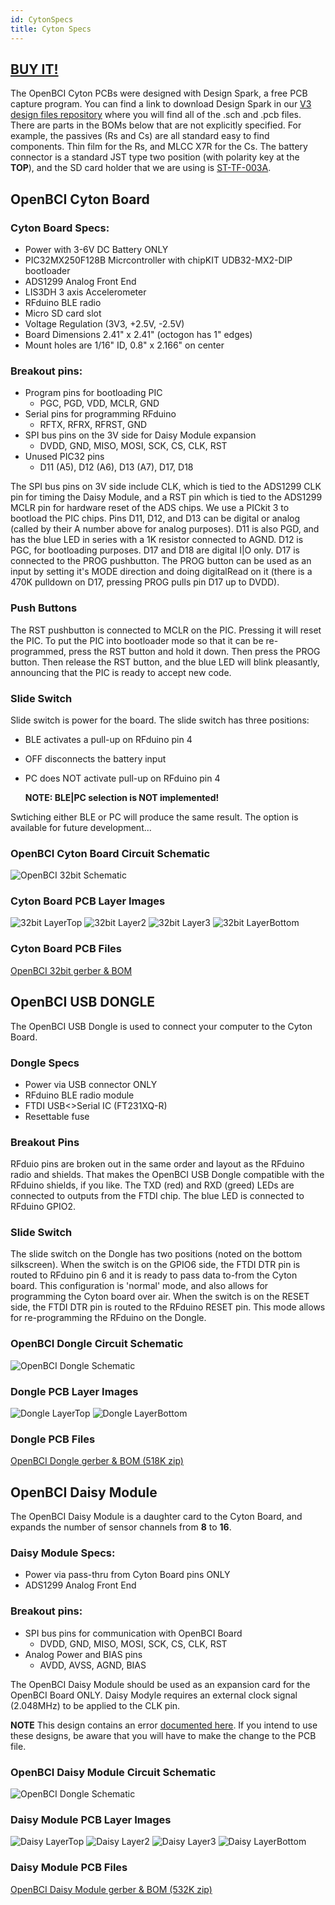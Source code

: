```yaml
---
id: CytonSpecs
title: Cyton Specs
---
```


## [BUY IT!](https://shop.openbci.com/collections/frontpage/products/cyton-biosensing-board-8-channel)

The OpenBCI Cyton PCBs were designed with Design Spark, a free PCB capture program. You can find a link to download Design Spark in our [V3 design files repository](https://github.com/OpenBCI/V3_Hardware_Design_Files) where you will find all of the .sch and .pcb files. There are parts in the BOMs below that are not explicitly specified. For example, the passives (Rs and Cs) are all standard easy to find components. Thin film for the Rs, and MLCC X7R for the Cs. The battery connector is a standard JST type two position (with polarity key at the **TOP**), and the SD card holder that we are using is [ST-TF-003A](https://octopart.com/st-tf-003a-suntech-29424852).


## OpenBCI Cyton Board


### Cyton Board Specs:

 * Power with 3-6V DC Battery ONLY
 * PIC32MX250F128B Micrcontroller with chipKIT UDB32-MX2-DIP bootloader
 * ADS1299 Analog Front End
 * LIS3DH 3 axis Accelerometer
 * RFduino BLE radio
 * Micro SD card slot
 * Voltage Regulation (3V3, +2.5V, -2.5V)
 * Board Dimensions 2.41" x 2.41" (octogon has 1" edges)
 * Mount holes are 1/16" ID, 0.8" x 2.166" on center

### Breakout pins:

 * Program pins for bootloading PIC
    * PGC, PGD, VDD, MCLR, GND
 * Serial pins for programming RFduino
    * RFTX, RFRX, RFRST, GND
 * SPI bus pins on the 3V side for Daisy Module expansion
    * DVDD, GND, MISO, MOSI, SCK, CS, CLK, RST
 * Unused PIC32 pins
    * D11 (A5), D12 (A6), D13 (A7), D17, D18

The SPI bus pins on 3V side include CLK, which is tied to the ADS1299 CLK pin for timing the Daisy Module, and a RST pin which is tied to the ADS1299 MCLR pin for hardware reset of the ADS chips. We use a PICkit 3 to bootload the PIC chips. Pins D11, D12, and D13 can be digital or analog (called by their A number above for analog purposes). D11 is also PGD, and has the blue LED in series with a 1K resistor connected to AGND. D12 is PGC, for bootloading purposes. D17 and D18 are digital I|O only. D17 is connected to the PROG pushbutton. The PROG button can be used as an input by setting it's MODE direction and doing digitalRead on it (there is a 470K pulldown on D17, pressing PROG pulls pin D17 up to DVDD).

### Push Buttons
The RST pushbutton is connected to MCLR on the PIC. Pressing it will reset the PIC. To put the PIC into bootloader mode so that it can be re-programmed, press the RST button and hold it down. Then press the PROG button. Then release the RST button, and the blue LED will blink pleasantly, announcing that the PIC is ready to accept new code.

### Slide Switch
Slide switch is power for the board. The slide switch has three positions:

* BLE activates a pull-up on RFduino pin 4
* OFF disconnects the battery input
* PC does NOT activate pull-up on RFduino pin 4

    **NOTE: BLE|PC selection is NOT implemented!**

Swtiching either BLE or PC will produce the same result. The option is available for future development...


### OpenBCI Cyton Board Circuit Schematic

![OpenBCI 32bit Schematic](assets/CytonImages/OBCI_V3_32bit-Schematic.jpg)


### Cyton Board PCB Layer Images

![32bit LayerTop](assets/CytonImages/OBCI_32bit_layerTop.jpg) ![32bit Layer2](assets/CytonImages/OBCI_32bit_layerTwo.jpg) ![32bit Layer3](assets/CytonImages/OBCI_32bit_layerThree.jpg) ![32bit LayerBottom](assets/CytonImages/OBCI_32bit_layerBottom_noMirror.jpg)



### Cyton Board PCB Files
[OpenBCI 32bit gerber & BOM](https://github.com/OpenBCI/V3_Hardware_Design_Files/tree/master/OpenBCI%20Cyton%20Designs/OBCI_Cyton_Plots)


## OpenBCI USB DONGLE
The OpenBCI USB Dongle is used to connect your computer to the Cyton Board.
### Dongle Specs

* Power via USB connector ONLY
* RFduino BLE radio module
* FTDI USB<>Serial IC (FT231XQ-R)
* Resettable fuse

### Breakout Pins
RFduio pins are broken out in the same order and layout as the RFduino radio and shields. That makes the OpenBCI USB Dongle compatible with the RFduino shields, if you like. The TXD (red) and RXD (greed) LEDs are connected to outputs from the FTDI chip. The blue LED is connected to RFduino GPIO2.
### Slide Switch
The slide switch on the Dongle has two positions (noted on the bottom  silkscreen). When the switch is on the GPIO6 side, the FTDI DTR pin is routed to RFduino pin 6 and it is ready to pass data to-from the Cyton board. This configuration is 'normal' mode, and also allows for programming the Cyton board over air. When the switch is on the RESET side, the FTDI DTR pin is routed to the RFduino RESET pin. This mode allows for re-programming the RFduino on the Dongle.
### OpenBCI Dongle Circuit Schematic

![OpenBCI Dongle Schematic](assets/CytonImages/OBCI_DONGLE-Schematic.jpg)


### Dongle PCB Layer Images

![Dongle LayerTop](assets/CytonImages/OBCI_DONGLE_layerTop.jpg) ![Dongle LayerBottom](assets/CytonImages/OBCI_DONGLE_layerBottom.jpg)



### Dongle PCB Files
[OpenBCI Dongle gerber & BOM (518K zip)](http://ultracortex.com/downloads/hardware/OpenBCI_Dongle.zip)



## OpenBCI Daisy Module
The OpenBCI Daisy Module is a daughter card to the Cyton Board, and expands the number of sensor channels from **8** to **16**.
### Daisy Module Specs:


 * Power via pass-thru from Cyton Board pins ONLY
 * ADS1299 Analog Front End

### Breakout pins:

 * SPI bus pins for communication with OpenBCI Board
    * DVDD, GND, MISO, MOSI, SCK, CS, CLK, RST
 * Analog Power and BIAS pins
    * AVDD, AVSS, AGND, BIAS

The OpenBCI Daisy Module should be used as an expansion card for the OpenBCI Board ONLY. Daisy Modyle requires an external clock signal (2.048MHz) to be applied to the CLK pin.

**NOTE** This design contains an error [documented here](http://openbci.com/community/daisy-module-re-work/). If you intend to use these designs, be aware that you will have to make the change to the PCB file.

### OpenBCI Daisy Module Circuit Schematic
![OpenBCI Dongle Schematic](assets/CytonImages/OBCI_V3_Daisy-Schematic.jpg)
### Daisy Module PCB Layer Images
![Daisy LayerTop](assets/CytonImages/OBCI_DaisyModule_layerTop.jpg) ![Daisy Layer2](assets/CytonImages/OBCI_DaisyModule_layerTwo.jpg) ![Daisy Layer3](assets/CytonImages/OBCI_DaisyModule_layerThree.jpg) ![Daisy LayerBottom](assets/CytonImages/OBCI_DaisyModule_layerBottom_noMirror.jpg)
### Daisy Module PCB Files
[OpenBCI Daisy Module gerber & BOM (532K zip)](http://ultracortex.com/downloads/hardware/OpenBCI_DaisyModule.zip)
